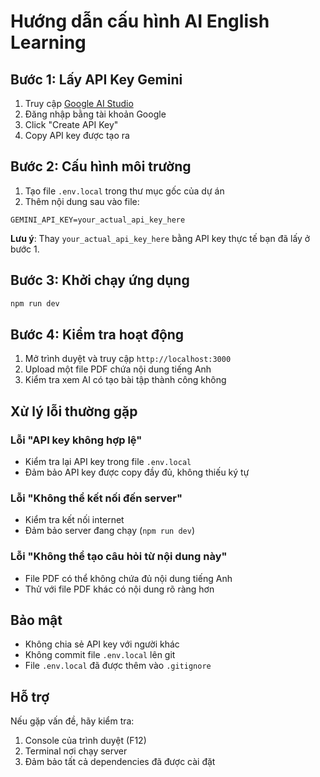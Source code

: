 # Hướng dẫn cấu hình AI English Learning

## Bước 1: Lấy API Key Gemini

1. Truy cập [Google AI Studio](https://makersuite.google.com/app/apikey)
2. Đăng nhập bằng tài khoản Google
3. Click "Create API Key"
4. Copy API key được tạo ra

## Bước 2: Cấu hình môi trường

1. Tạo file `.env.local` trong thư mục gốc của dự án
2. Thêm nội dung sau vào file:

```env
GEMINI_API_KEY=your_actual_api_key_here
```

**Lưu ý**: Thay `your_actual_api_key_here` bằng API key thực tế bạn đã lấy ở bước 1.

## Bước 3: Khởi chạy ứng dụng

```bash
npm run dev
```

## Bước 4: Kiểm tra hoạt động

1. Mở trình duyệt và truy cập `http://localhost:3000`
2. Upload một file PDF chứa nội dung tiếng Anh
3. Kiểm tra xem AI có tạo bài tập thành công không

## Xử lý lỗi thường gặp

### Lỗi "API key không hợp lệ"
- Kiểm tra lại API key trong file `.env.local`
- Đảm bảo API key được copy đầy đủ, không thiếu ký tự

### Lỗi "Không thể kết nối đến server"
- Kiểm tra kết nối internet
- Đảm bảo server đang chạy (`npm run dev`)

### Lỗi "Không thể tạo câu hỏi từ nội dung này"
- File PDF có thể không chứa đủ nội dung tiếng Anh
- Thử với file PDF khác có nội dung rõ ràng hơn

## Bảo mật

- Không chia sẻ API key với người khác
- Không commit file `.env.local` lên git
- File `.env.local` đã được thêm vào `.gitignore`

## Hỗ trợ

Nếu gặp vấn đề, hãy kiểm tra:
1. Console của trình duyệt (F12)
2. Terminal nơi chạy server
3. Đảm bảo tất cả dependencies đã được cài đặt 
